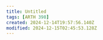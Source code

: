 ```yaml
---
title: Untitled
tags: [ARTH 398]
created: 2024-12-14T19:57:56.140Z
modified: 2024-12-15T02:45:53.128Z
---
```



